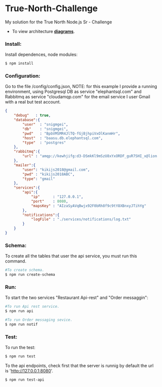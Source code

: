 # True-North-Challenge
My solution for the True North Node.js Sr - Challenge

- To view architecture **[diagrams]**.

[diagrams]:https://github.com/damiancipolat/True-North-Challenge/blob/master/diagrams.md

### Install:
Install dependences, node modules:
```sh
$ npm install
```

### Configuration:
Go to the file /config/config.json, NOTE: for this example I provide a running environment, using Postgresql DB as service "elephantsql.com" and Rabbitmq as service "cloudamqp.com" for the email service I user Gmail with a real but test account.

```json
{
	"debug"   : true,
	"database":{
		"user"  : "snigmgei",
		"db"    : "snigmgei",
		"pwd"   : "BpbVMSMR4JlTQ-fGjBjhpiVxOlKanmHr",
		"host"  : "baasu.db.elephantsql.com",
		"type"  : "postgres"
	},
	"rabbitmq":{
		"url" : "amqp://kewhjifg:d3-DSmkKl9mSzU8xYxORDF_guR7SHI_x@lion.rmq.cloudamqp.com/kewhjifg"
	},
	"mailer":{
		"user": "kikijs2018@gmail.com",
		"pwd" : "kikijs2018ABC",
		"type": "gmail"
	},
	"services":{
		"api":{
			"ip"      : "127.0.0.1",
			"port" 	  : 8080,
			"mapsKey" : "AIzaSyAVqBwjx92F0bRh8f9c9tY8XBnxyJTihYg"
		},
		"notifications":{
			"logFile" : "./services/notifications/log.txt"
		}
	}
}

```
### Schema:
To create all the tables that user the api service, you must run this command.

```sh
#To create schema.
$ npm run create-schema
```

### Run:
To start the two services "Restaurant Api-rest" and "Order messaggin":

```sh
#To run Api rest service.
$ npm run api

#To run Order messaging sevice.
$ npm run notif
```

### Test:
To run the test:

```sh
$ npm run test
```


To the api endpoints, check first that the server is runnig by default the url is 'http://127.0.0.1:8080'.

```sh
$ npm run test-api
```

